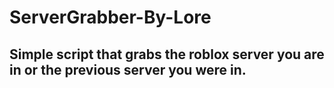 # ServerGrabber-By-Lore

## Simple script that grabs the roblox server you are in or the previous server you were in.
